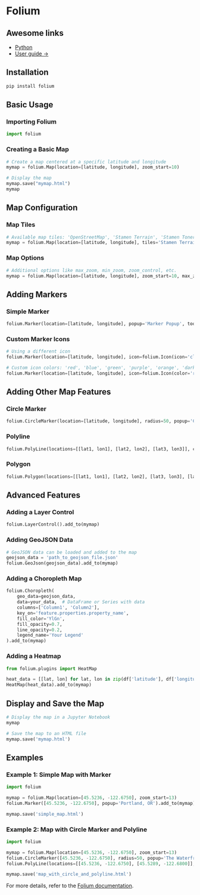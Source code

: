 
# Folium

## Awesome links

- [Python](../languages/python.md)
- [User guide ->](https://python-visualization.github.io/folium/latest/user_guide.html)

## Installation
```bash
pip install folium
```

## Basic Usage

### Importing Folium
```python
import folium
```

### Creating a Basic Map
```python
# Create a map centered at a specific latitude and longitude
mymap = folium.Map(location=[latitude, longitude], zoom_start=10)

# Display the map
mymap.save("mymap.html")
mymap
```

## Map Configuration

### Map Tiles
```python
# Available map tiles: 'OpenStreetMap', 'Stamen Terrain', 'Stamen Toner', 'Stamen Watercolor', 'CartoDB positron', 'CartoDB dark_matter'
mymap = folium.Map(location=[latitude, longitude], tiles='Stamen Terrain', zoom_start=10)
```

### Map Options
```python
# Additional options like max_zoom, min_zoom, zoom_control, etc.
mymap = folium.Map(location=[latitude, longitude], zoom_start=10, max_zoom=18, min_zoom=5, zoom_control=True)
```

## Adding Markers

### Simple Marker
```python
folium.Marker(location=[latitude, longitude], popup='Marker Popup', tooltip='Click for more').add_to(mymap)
```

### Custom Marker Icons
```python
# Using a different icon
folium.Marker(location=[latitude, longitude], icon=folium.Icon(icon='cloud')).add_to(mymap)

# Custom icon colors: 'red', 'blue', 'green', 'purple', 'orange', 'darkred', 'lightred', 'beige', 'darkblue', 'darkgreen', 'cadetblue', 'darkpurple', 'white', 'pink', 'lightblue', 'lightgreen', 'gray', 'black', 'lightgray'
folium.Marker(location=[latitude, longitude], icon=folium.Icon(color='red', icon='info-sign')).add_to(mymap)
```

## Adding Other Map Features

### Circle Marker
```python
folium.CircleMarker(location=[latitude, longitude], radius=50, popup='Circle Popup', color='#3186cc', fill=True, fill_color='#3186cc').add_to(mymap)
```

### Polyline
```python
folium.PolyLine(locations=[[lat1, lon1], [lat2, lon2], [lat3, lon3]], color='blue').add_to(mymap)
```

### Polygon
```python
folium.Polygon(locations=[[lat1, lon1], [lat2, lon2], [lat3, lon3], [lat4, lon4]], color='green', fill=True, fill_color='green').add_to(mymap)
```

## Advanced Features

### Adding a Layer Control
```python
folium.LayerControl().add_to(mymap)
```

### Adding GeoJSON Data
```python
# GeoJSON data can be loaded and added to the map
geojson_data = 'path_to_geojson_file.json'
folium.GeoJson(geojson_data).add_to(mymap)
```

### Adding a Choropleth Map
```python
folium.Choropleth(
    geo_data=geojson_data,
    data=your_data,  # DataFrame or Series with data
    columns=['Column1', 'Column2'],
    key_on='feature.properties.property_name',
    fill_color='YlGn',
    fill_opacity=0.7,
    line_opacity=0.2,
    legend_name='Your Legend'
).add_to(mymap)
```

### Adding a Heatmap
```python
from folium.plugins import HeatMap

heat_data = [[lat, lon] for lat, lon in zip(df['latitude'], df['longitude'])]
HeatMap(heat_data).add_to(mymap)
```

## Display and Save the Map
```python
# Display the map in a Jupyter Notebook
mymap

# Save the map to an HTML file
mymap.save('mymap.html')
```

## Examples

### Example 1: Simple Map with Marker
```python
import folium

mymap = folium.Map(location=[45.5236, -122.6750], zoom_start=13)
folium.Marker([45.5236, -122.6750], popup='Portland, OR').add_to(mymap)

mymap.save('simple_map.html')
```

### Example 2: Map with Circle Marker and Polyline
```python
import folium

mymap = folium.Map(location=[45.5236, -122.6750], zoom_start=13)
folium.CircleMarker([45.5236, -122.6750], radius=50, popup='The Waterfront', color='#3186cc', fill=True, fill_color='#3186cc').add_to(mymap)
folium.PolyLine(locations=[[45.5236, -122.6750], [45.5289, -122.6800]], color='blue').add_to(mymap)

mymap.save('map_with_circle_and_polyline.html')
```

For more details, refer to the [Folium documentation](https://python-visualization.github.io/folium/).
